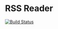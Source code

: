 # RSS Reader

[![Build Status](https://travis-ci.org/MasseR/hboat.svg?branch=master)](https://travis-ci.org/MasseR/hboat)
